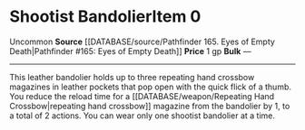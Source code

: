 ﻿---
id: '937'
item_category: Adventuring Gear
level: '0'
name: Shootist Bandolier
price: 1 gp
rarity: Uncommon
source: '[[DATABASE/source/Pathfinder 165. Eyes of Empty Death|Pathfinder #165: Eyes
  of Empty Death]]'
subcategory: adventuringgear
trait:
- '[[DATABASE/trait/Uncommon|Uncommon]]'
type: Item

---
# Shootist Bandolier<span class="item-type">Item 0</span>

<span class="trait-uncommon item-trait">Uncommon</span>
**Source** [[DATABASE/source/Pathfinder 165. Eyes of Empty Death|Pathfinder #165: Eyes of Empty Death]]
**Price** 1 gp
**Bulk** —

---
This leather bandolier holds up to three repeating hand crossbow magazines in leather pockets that pop open with the quick flick of a thumb. You reduce the reload time for a [[DATABASE/weapon/Repeating Hand Crossbow|repeating hand crossbow]] magazine from the bandolier by 1, to a total of 2 actions. You can wear only one shootist bandolier at a time.